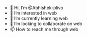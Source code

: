 - 👋 Hi, I’m @Abhishek-plivo
- 👀 I’m interested in web
- 🌱 I’m currently learning web
- 💞️ I’m looking to collaborate on web
- 📫 How to reach me through web

<!---
Abhishek-plivo/Abhishek-plivo is a ✨ special ✨ repository because its `README.md` (this file) appears on your GitHub profile.
You can click the Preview link to take a look at your changes.
--->

